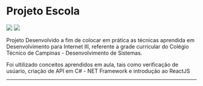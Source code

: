 # Projeto Escola

<div >
  <img src="https://img.shields.io/badge/C%23-000?style=for-the-badge&logo=c-sharp&logoColor=white">
  
  <img src="https://img.shields.io/badge/React-000?style=for-the-badge&logo=react&logoColor=white">
</div>

<p>Projeto Desenvolvido a fim de colocar em prática as técnicas aprendida em Desenvolvimento para Internet III, referente a grade curricular do Colégio Técnico de Campinas - Desenvolvimento de Sistemas.</p>
<p>Foi ultilizado conceitos aprendidos em aula, tais como verificação de usúario, criação de API em C# - NET Framework e introdução ao ReactJS</p>

---

